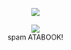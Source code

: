<p align="center">
<img src="https://media.discordapp.net/attachments/937243918968446996/1321260433033920522/cooltext472478038473695.gif?ex=676c972b&is=676b45ab&hm=1385cac5c192afdf72af0660988b5ec4aea734d83fb9de4fc2d9a6a904f68cda&=&width=671&height=53">
  <br>
<br>
<img src="https://xyz.crd.co/assets/images/gallery07/d30965a5.gif?v=de6feabd">
  <br>
spam ATABOOK! 










<!--
**deathdelivery/deathdelivery** is a ✨ _special_ ✨ repository because its `README.md` (this file) appears on your GitHub profile.

Here are some ideas to get you started:

- 🔭 I’m currently working on ...
- 🌱 I’m currently learning ...
- 👯 I’m looking to collaborate on ...
- 🤔 I’m looking for help with ...
- 💬 Ask me about ...
- 📫 How to reach me: ...
- 😄 Pronouns: ...
- ⚡ Fun fact: ...
-->
